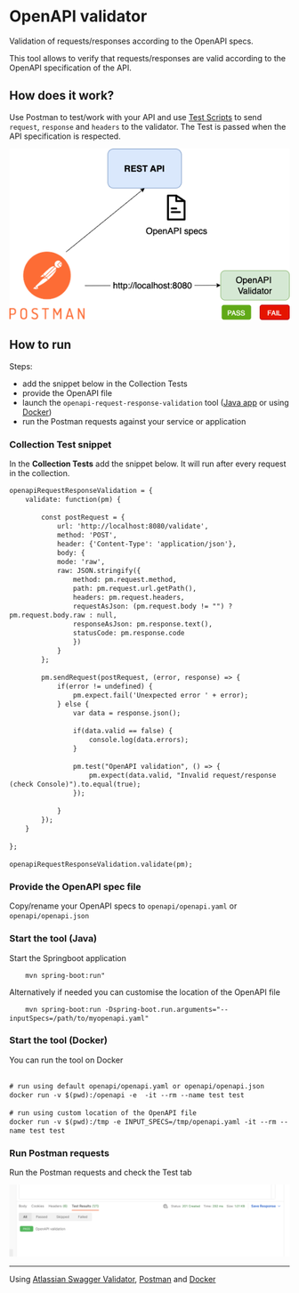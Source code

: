 # OpenAPI validator

Validation of requests/responses according to the OpenAPI specs.

This tool allows to verify that requests/responses are valid according to the OpenAPI specification of the API.

## How does it work?

Use Postman to test/work with your API and use [Test Scripts](https://learning.postman.com/docs/writing-scripts/test-scripts/) to send `request`, `response` and `headers` to the validator. 
The Test is passed when the API specification is respected.

![OpenAPI Validator](doc/openapi-validator.png)


## How to run

Steps:
* add the snippet below in the Collection Tests
* provide the OpenAPI file
* launch the `openapi-request-response-validation` tool ([Java app](#start-the-tool-java) or using [Docker](#start-the-tool-docker)) 
* run the Postman requests against your service or application 

### Collection Test snippet

In the **Collection Tests** add the snippet below. It will run after every request in the collection.

```
openapiRequestResponseValidation = {
    validate: function(pm) {

        const postRequest = {
            url: 'http://localhost:8080/validate',
            method: 'POST',
            header: {'Content-Type': 'application/json'},
            body: {
            mode: 'raw',
            raw: JSON.stringify({ 
                method: pm.request.method, 
                path: pm.request.url.getPath(),
                headers: pm.request.headers,
                requestAsJson: (pm.request.body != "") ? pm.request.body.raw : null,
                responseAsJson: pm.response.text(),
                statusCode: pm.response.code
                })
            }
        };

        pm.sendRequest(postRequest, (error, response) => {
            if(error != undefined) {
                pm.expect.fail('Unexpected error ' + error);
            } else {
                var data = response.json();

                if(data.valid == false) {
                    console.log(data.errors);
                }

                pm.test("OpenAPI validation", () => {
                    pm.expect(data.valid, "Invalid request/response (check Console)").to.equal(true);
                });

            }
        });  
    }

};

openapiRequestResponseValidation.validate(pm);
```

### Provide the OpenAPI spec file

Copy/rename your OpenAPI specs to `openapi/openapi.yaml` or `openapi/openapi.json`

### Start the tool (Java)

Start the Springboot application 
```shell
    mvn spring-boot:run"
```

Alternatively if needed you can customise the location of the OpenAPI file
```shell
    mvn spring-boot:run -Dspring-boot.run.arguments="--inputSpecs=/path/to/myopenapi.yaml"
```

### Start the tool (Docker)

You can run the tool on Docker

```

# run using default openapi/openapi.yaml or openapi/openapi.json
docker run -v $(pwd):/openapi -e  -it --rm --name test test

# run using custom location of the OpenAPI file
docker run -v $(pwd):/tmp -e INPUT_SPECS=/tmp/openapi.yaml -it --rm --name test test

```

### Run Postman requests

Run the Postman requests and check the Test tab

![Postman Test Results](doc/postman-test-results.png)



---
Using [Atlassian Swagger Validator](https://bitbucket.org/atlassian/swagger-request-validator/), [Postman](https://postman.com) 
and [Docker](https://docker.com)

